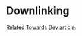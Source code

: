 # Downlinking

[Related Towards Dev article](https://towardsdev.com/data-science-use-case-pattern-matching-59ff8709f85d).
